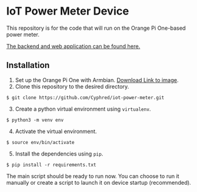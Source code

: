 # IoT Power Meter Device

This repository is for the code that will run on the Orange Pi One-based power meter.

[The backend and web application can be found here.](https://github.com/Cyphred/iot-power-meter)

## Installation

1. Set up the Orange Pi One with Armbian. [Download Link to image](https://www.armbian.com/orange-pi-one/).
2. Clone this repository to the desired directory.

```
$ git clone https://github.com/Cyphred/iot-power-meter.git
```

3. Create a python virtual environment using `virtualenv`.

```
$ python3 -m venv env
```

4. Activate the virtual environment.

```
$ source env/bin/activate
```

5. Install the dependencies using `pip`.

```
$ pip install -r requirements.txt
```

The main script should be ready to run now. You can choose to run it manually or create a script to launch it on device startup (recommended).

